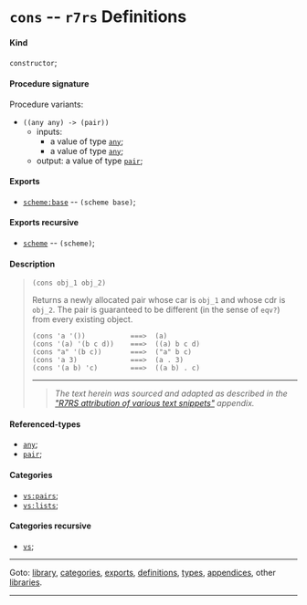 

<a id='definition__r7rs__cons'></a>

# `cons` -- `r7rs` Definitions


<a id='definition__r7rs__cons__kind'></a>

#### Kind

`constructor`;


<a id='definition__r7rs__cons__procedure-signature'></a>

#### Procedure signature

Procedure variants:
 * `((any any) -> (pair))`
   * inputs:
     * a value of type [`any`](../../r7rs/types/any.md#type__r7rs__any);
     * a value of type [`any`](../../r7rs/types/any.md#type__r7rs__any);
   * output: a value of type [`pair`](../../r7rs/types/pair.md#type__r7rs__pair);


<a id='definition__r7rs__cons__exports'></a>

#### Exports

 * [`scheme:base`](../../r7rs/exports/scheme_3a_base.md#export__r7rs__scheme_3a_base) -- `(scheme base)`;


<a id='definition__r7rs__cons__exports-recursive'></a>

#### Exports recursive

 * [`scheme`](../../r7rs/exports/scheme.md#export__r7rs__scheme) -- `(scheme)`;


<a id='definition__r7rs__cons__description'></a>

#### Description

> ````
> (cons obj_1 obj_2)
> ````
> 
> 
> Returns a newly allocated pair whose car is `obj_1` and whose cdr is
> `obj_2`.  The pair is guaranteed to be different (in the sense of
> `eqv?`) from every existing object.
> 
> ````
> (cons 'a '())           ===>  (a)
> (cons '(a) '(b c d))    ===>  ((a) b c d)
> (cons "a" '(b c))       ===>  ("a" b c)
> (cons 'a 3)             ===>  (a . 3)
> (cons '(a b) 'c)        ===>  ((a b) . c)
> ````
> 
> 
> ----
> > *The text herein was sourced and adapted as described in the ["R7RS attribution of various text snippets"](../../r7rs/appendices/attribution.md#appendix__r7rs__attribution) appendix.*


<a id='definition__r7rs__cons__referenced-types'></a>

#### Referenced-types

 * [`any`](../../r7rs/types/any.md#type__r7rs__any);
 * [`pair`](../../r7rs/types/pair.md#type__r7rs__pair);


<a id='definition__r7rs__cons__categories'></a>

#### Categories

 * [`vs:pairs`](../../r7rs/categories/vs_3a_pairs.md#category__r7rs__vs_3a_pairs);
 * [`vs:lists`](../../r7rs/categories/vs_3a_lists.md#category__r7rs__vs_3a_lists);


<a id='definition__r7rs__cons__categories-recursive'></a>

#### Categories recursive

 * [`vs`](../../r7rs/categories/vs.md#category__r7rs__vs);

----

Goto: [library](../../r7rs/_index.md#library__r7rs), [categories](../../r7rs/categories/_index.md#toc__r7rs__categories), [exports](../../r7rs/exports/_index.md#toc__r7rs__exports), [definitions](../../r7rs/definitions/_index.md#toc__r7rs__definitions), [types](../../r7rs/types/_index.md#toc__r7rs__types), [appendices](../../r7rs/appendices/_index.md#toc__r7rs__appendices), other [libraries](../../_libraries.md#toc__libraries).

----

